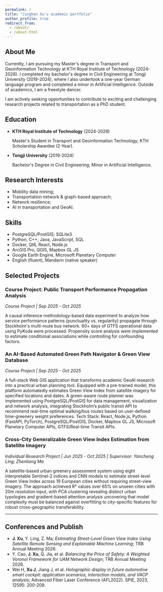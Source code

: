 ```yaml
---
permalink: /
title: "Jinghan Xu's academic portfolio"
author_profile: true
redirect_from: 
  - /about/
  - /about.html
---
```


## About Me

Currently, I am pursuing my Master's degree in Transport and Geoinformation Technology at KTH Royal Institute of Technology (2024-2026). I completed my bachelor's degree in Civil Engineering at Tongji University (2019-2024), where I also undertook a one-year German language program and completed a minor in Artificial Intelligence. Outside of academics, I am a freestyle dancer.

I am actively seeking opportunities to contribute to exciting and challenging research projects related to transportation as a PhD student. 


## Education

- **KTH Royal Institute of Technology** (2024-2026)

  Master's Student in Transport and Geoinformation Technology; KTH Scholarship Awardee (2-Year).
  
- **Tongji University** (2019-2024)

  Bachelor's Degree in Civil Engineering; Minor in Aritificial Intelligence.
  

## Research Interests

-	Mobility data mining;
-	Transportation network & graph-based approach;
-	Network resilience;
-	AI in transportation and GeoAI.


## Skills
-	PostgreSQL/PostGIS; SQLite3
-	Python, C++, Java, JavaScript, SQL
-	Docker, Qt6, React, Node.js
-	ArcGIS Pro, QGIS, Mapbox GL JS
-	Google Earth Engine, Microsoft Planetary Computer
-	English (fluent), Mandarin (native speaker)


## Selected Projects
### Course Project: Public Transport Performance Propagation Analysis
*Course Project | Sep 2025 - Oct 2025*

A causal inference methodology-based data experiment to analyze how service performance patterns (punctuality vs. regularity) propagate through Stockholm's multi-route bus network. 60+ days of GTFS operational data using PyKoda were processed. Propensity score analysis were implemented to estimate conditional associations while controlling for confounding factors.


### An AI-Based Automated Green Path Navigator & Green View Database
*Course Project | Sep 2025 - Oct 2025*

A full-stack Web GIS application that transforms academic GeoAI research into a practical urban planning tool. Equipped with a pre-trained model, this platform automatedly estimates Green View Index from satellite imagery for specified locations and dates. A green-aware route planner was implemented using PostgreSQL/PostGIS for data management, visualization and network analysis, integrating Stockholm’s public transit API to recommend real-time optimal walking/bus routes based on user-defined time-greenery weight preferences. Tech Stack: React, Node.js, Python (FastAPI, PyTorch), PostgreSQL/PostGIS, Docker, Mapbox GL JS, Microsoft Planetary Computer APIs, GTFS/Real-time Transit APIs.


### Cross-City Generalizable Green View Index Estimation from Satellite Imagery
*Individual Research Project | Jun 2025 - Oct 2025 | Supervisor: Yancheng Ling; Zhenliang Ma*

A satellite-based urban greenery assessment system using eight interpretable Sentinel-2 indices and CNN models to estimate street-level Green View Index across 19 European cities without requiring street-view imagery. The approach achieved R² values over 65% on unseen cities with 20m resolution input, with PCA clustering revealing distinct urban typologies and gradient-based attention analysis uncovering that model complexity must be balanced against overfitting to city-specific features for robust cross-geographic transferability.

---

## Conferences and Publish
- **J. Xu**, Y. Ling, Z. Ma; *Estimating Street-Level Green View Index Using Satellite Remote Sensing and Explainable Machine Learning*; TRB Annual Meeting 2026.
- Y. Cao, **J. Xu**, Q. Jia, et al. *Balancing the Price of Safety: A Weighted Voronoi Framework for UAM Network Design*; TRB Annual Meeting 2026.
- Wei H, **Xu J**, Jiang J, et al. *Holographic display in future automotive smart cockpit: application scenarios, interaction modals, and VACP analysis*; Advanced Fiber Laser Conference (AFL2022). SPIE, 2023, 12595: 200-209.


